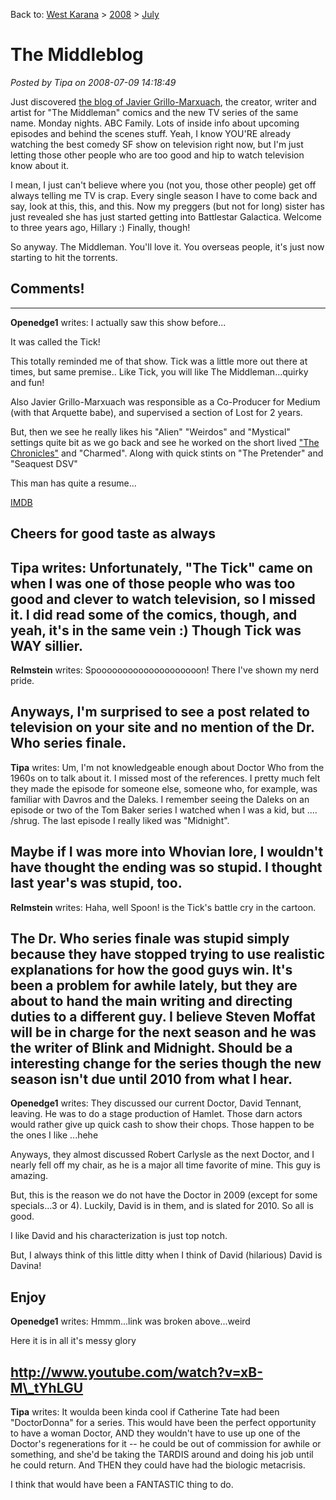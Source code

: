 Back to: [West Karana](/posts/westkarana.md) > [2008](/posts/2008/westkarana.md) > [July](./westkarana.md)
# The Middleblog

*Posted by Tipa on 2008-07-09 14:18:49*

Just discovered [the blog of Javier Grillo-Marxuach](http://themiddleblog.livejournal.com/), the creator, writer and artist for "The Middleman" comics and the new TV series of the same name. Monday nights. ABC Family. Lots of inside info about upcoming episodes and behind the scenes stuff. Yeah, I know YOU'RE already watching the best comedy SF show on television right now, but I'm just letting those other people who are too good and hip to watch television know about it.

I mean, I just can't believe where you (not you, those other people) get off always telling me TV is crap. Every single season I have to come back and say, look at this, this, and this. Now my preggers (but not for long) sister has just revealed she has just started getting into Battlestar Galactica. Welcome to three years ago, Hillary :) Finally, though!

So anyway. The Middleman. You'll love it. You overseas people, it's just now starting to hit the torrents.

## Comments!
---
**Openedge1** writes: I actually saw this show before...

It was called the Tick!

This totally reminded me of that show. Tick was a little more out there at times, but same premise..
Like Tick, you will like The Middleman...quirky and fun!

Also Javier Grillo-Marxuach was responsible as a Co-Producer for Medium (with that Arquette babe), and supervised a section of Lost for 2 years.

But, then we see he really likes his "Alien" "Weirdos" and "Mystical" settings quite bit as we go back and see he worked on the short lived ["The Chronicles"](http://en.wikipedia.org/wiki/The_Chronicle_(TV_series)) and "Charmed". Along with quick stints on "The Pretender" and "Seaquest DSV"

This man has quite a resume...

[IMDB](http://www.imdb.com/name/nm0342057/)

Cheers for good taste as always
---
**Tipa** writes: Unfortunately, "The Tick" came on when I was one of those people who was too good and clever to watch television, so I missed it. I did read some of the comics, though, and yeah, it's in the same vein :) Though Tick was WAY sillier.
---
**Relmstein** writes: Spoooooooooooooooooooon! There I've shown my nerd pride.

Anyways, I'm surprised to see a post related to television on your site and no mention of the Dr. Who series finale.
---
**Tipa** writes: Um, I'm not knowledgeable enough about Doctor Who from the 1960s on to talk about it. I missed most of the references. I pretty much felt they made the episode for someone else, someone who, for example, was familiar with Davros and the Daleks. I remember seeing the Daleks on an episode or two of the Tom Baker series I watched when I was a kid, but .... /shrug. The last episode I really liked was "Midnight".

Maybe if I was more into Whovian lore, I wouldn't have thought the ending was so stupid. I thought last year's was stupid, too.
---
**Relmstein** writes: Haha, well Spoon! is the Tick's battle cry in the cartoon.

The Dr. Who series finale was stupid simply because they have stopped trying to use realistic explanations for how the good guys win. It's been a problem for awhile lately, but they are about to hand the main writing and directing duties to a different guy. I believe Steven Moffat will be in charge for the next season and he was the writer of Blink and Midnight. Should be a interesting change for the series though the new season isn't due until 2010 from what I hear.
---
**Openedge1** writes: They discussed our current Doctor, David Tennant, leaving. He was to do a stage production of Hamlet. Those darn actors would rather give up quick cash to show their chops.
Those happen to be the ones I like ...hehe

Anyways, they almost discussed Robert Carlysle as the next Doctor, and I nearly fell off my chair, as he is a major all time favorite of mine. This guy is amazing.

But, this is the reason we do not have the Doctor in 2009 (except for some specials...3 or 4). Luckily, David is in them, and is slated for 2010. So all is good.

I like David and his characterization is just top notch.

But, I always think of this little ditty when I think of David (hilarious)
David is Davina!

Enjoy
---
**Openedge1** writes: Hmmm...link was broken above...weird

Here it is in all it's messy glory

http://www.youtube.com/watch?v=xB-M\_tYhLGU
---
**Tipa** writes: It woulda been kinda cool if Catherine Tate had been "DoctorDonna" for a series. This would have been the perfect opportunity to have a woman Doctor, AND they wouldn't have to use up one of the Doctor's regenerations for it -- he could be out of commission for awhile or something, and she'd be taking the TARDIS around and doing his job until he could return. And THEN they could have had the biologic metacrisis.

I think that would have been a FANTASTIC thing to do.
